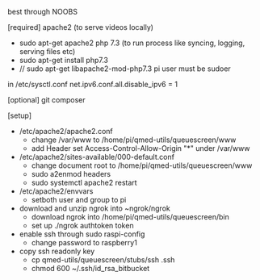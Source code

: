 best through NOOBS

[required]
apache2 (to serve videos locally) 
 - sudo apt-get apache2
php 7.3 (to run process like syncing, logging, serving files etc)
 - sudo apt-get install php7.3
 - // sudo apt-get libapache2-mod-php7.3
pi user must be sudoer

in /etc/sysctl.conf
net.ipv6.conf.all.disable_ipv6 = 1



[optional]
git
composer

[setup]
- /etc/apache2/apache2.conf
  - change /var/www to /home/pi/qmed-utils/queuescreen/www
  - add Header set Access-Control-Allow-Origin "*" under /var/www
- /etc/apache2/sites-available/000-default.conf
  - change document root to /home/pi/qmed-utils/queuescreen/www
  - sudo a2enmod headers
  - sudo systemctl apache2 restart
- /etc/apache2/envvars
  - setboth user and group to pi
- download and unzip ngrok into ~ngrok/ngrok
  - download ngrok into /home/pi/qmed-utils/queuescreen/bin
  - set up ./ngrok authtoken token
- enable ssh through sudo raspi-config
  - change password to raspberry1
- copy ssh readonly key
  - cp qmed-utils/queuescreen/stubs/ssh .ssh
  - chmod 600 ~/.ssh/id_rsa_bitbucket